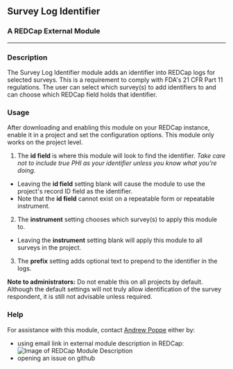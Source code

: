 ## Survey Log Identifier
### A REDCap External Module
---
### Description
The Survey Log Identifier module adds an identifier into REDCap logs for selected surveys. This is a requirement to comply with FDA's 21 CFR Part 11 regulations. The user can select which survey(s) to add identifiers to and can choose which REDCap field holds that identifier.

### Usage
After downloading and enabling this module on your REDCap instance, enable it in a project and set the configuration options. This module only works on the project level.

1. The **id field** is where this module will look to find the identifier. 
*Take care not to include true PHI as your identifier unless you know what you're doing.*
* Leaving the **id field** setting blank will cause the module to use the project's record ID field as the identifier.
* Note that the **id field** cannot exist on a repeatable form or repeatable instrument.
2. The **instrument** setting chooses which survey(s) to apply this module to.
* Leaving the **instrument** setting blank will apply this module to all surveys in the project.
3. The **prefix** setting adds optional text to prepend to the identifier in the logs.

**Note to administrators:** Do not enable this on all projects by default. Although the default settings will not truly allow identification of the survey respondent, it is still not advisable unless required.

### Help
For assistance with this module, contact <ins>Andrew Poppe</ins> either by:
* using email link in external module description in REDCap: ![Image of REDCap Module Description](https://i.imgur.com/foCFAgY.png)
* opening an issue on github 


